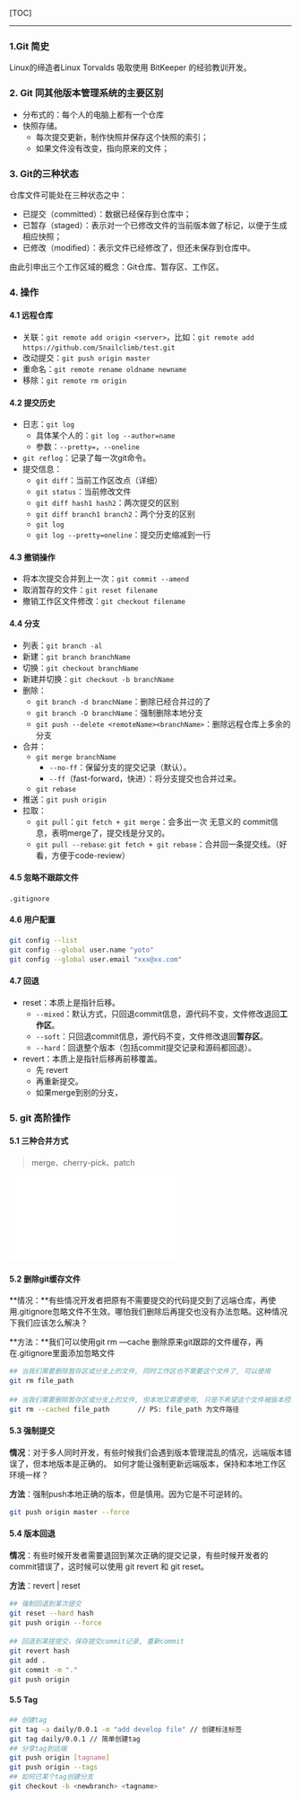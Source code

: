 [TOC]

---



### 1.Git 简史

Linux的缔造者Linux Torvalds 吸取使用 BitKeeper 的经验教训开发。



### 2. Git 同其他版本管理系统的主要区别

* 分布式的：每个人的电脑上都有一个仓库
* 快照存储。
    * 每次提交更新，制作快照并保存这个快照的索引；
    * 如果文件没有改变，指向原来的文件；

### 3. Git的三种状态

仓库文件可能处在三种状态之中：

* 已提交（committed）：数据已经保存到仓库中；
* 已暂存（staged）：表示对一个已修改文件的当前版本做了标记，以便于生成相应快照；
* 已修改（modified）：表示文件已经修改了，但还未保存到仓库中。

由此引申出三个工作区域的概念：Git仓库、暂存区、工作区。



### 4. 操作

#### 4.1 远程仓库

* 关联：`git remote add origin <server>`，比如：`git remote add https://github.com/Snailclimb/test.git`
* 改动提交：`git push origin master`
* 重命名：`git remote rename oldname newname`
* 移除：`git remote rm origin`

#### 4.2 提交历史

* 日志：`git log`
    * 具体某个人的：`git log --author=name`
    * 参数：`--pretty=`，`--oneline`
* `git reflog`：记录了每一次git命令。
* 提交信息：
    * `git diff`：当前工作区改点（详细）
    * `git status`：当前修改文件
    * `git diff hash1 hash2`：两次提交的区别
    * `git diff branch1 branch2`：两个分支的区别
    * `git log`
    * `git log --pretty=oneline`：提交历史缩减到一行

#### 4.3 撤销操作

* 将本次提交合并到上一次：`git commit --amend`
* 取消暂存的文件：`git reset filename`
* 撤销工作区文件修改：`git checkout filename`

#### 4.4 分支

* 列表：`git branch -al`
* 新建：`git branch branchName`
* 切换：`git checkout branchName`
* 新建并切换：`git checkout -b branchName`
* 删除：
    * `git branch -d branchName`：删除已经合并过的了
    * `git branch -D branchName`：强制删除本地分支
    * `git push --delete <remoteName><branchName>`：删除远程仓库上多余的分支
* 合并：
    * `git merge branchName`
        * `--no-ff`：保留分支的提交记录（默认）。
        * `--ff`（fast-forward，快进）：将分支提交也合并过来。
    * `git rebase`
* 推送：`git push origin`
* 拉取：
    * `git pull`：`git fetch + git merge`：会多出一次 无意义的 commit信息，表明merge了，提交线是分叉的。
    * `git pull --rebase`: `git fetch + git rebase`：合并回一条提交线。（好看，方便于code-review）

#### 4.5 忽略不跟踪文件

`.gitignore`



#### 4.6 用户配置

````bash
git config --list
git config --global user.name "yoto"
git config --global user.email "xxx@xx.com"
````



#### 4.7 回退

* reset：本质上是指针后移。
    * `--mixed`：默认方式，只回退commit信息，源代码不变，文件修改退回**工作区**。
    * `--soft`：只回退commit信息，源代码不变，文件修改退回**暂存区**。
    * `--hard`：回退整个版本（包括commit提交记录和源码都回退）。
* revert：本质上是指针后移再前移覆盖。
    * 先 revert
    * 再重新提交。
    * 如果merge到别的分支，

### 5. git 高阶操作

#### 5.1 三种合并方式

> merge、cherry-pick、patch

![image-20201026160445959](../images/git.md)



#### 5.2 删除git缓存文件

**情况：**有些情况开发者把原有不需要提交的代码提交到了远端仓库，再使用.gitignore忽略文件不生效。哪怕我们删除后再提交也没有办法忽略。这种情况下我们应该怎么解决？

**方法：**我们可以使用git rm —cache 删除原来git跟踪的文件缓存，再在.gitignore里面添加忽略文件

```bash
## 当我们需要删除暂存区或分支上的文件, 同时工作区也不需要这个文件了, 可以使用
git rm file_path 

## 当我们需要删除暂存区或分支上的文件, 但本地又需要使用, 只是不希望这个文件被版本控制, 可以使用
git rm --cached file_path       // PS: file_path 为文件路径
```



#### 5.3 强制提交

**情况**：对于多人同时开发，有些时候我们会遇到版本管理混乱的情况，远端版本错误了，但本地版本是正确的。 如何才能让强制更新远端版本，保持和本地工作区环境一样？

**方法**：强制push本地正确的版本，但是慎用。因为它是不可逆转的。

```bash
git push origin master --force
```



#### 5.4 版本回退

**情况**：有些时候开发者需要退回到某次正确的提交记录，有些时候开发者的commit错误了，这时候可以使用 git revert 和 git reset。

**方法**：revert | reset



```bash
## 强制回退到某次提交
git reset --hard hash
git push origin --force

## 回退到某提提交，保存提交commit记录, 重新commit
git revert hash
git add .
git commit -m "."
git push origin
```

#### 5.5 Tag

```bash
## 创建tag
git tag -a daily/0.0.1 -m "add develop file" // 创建标注标签
git tag daily/0.0.1 // 简单创建tag
## 分享tag到远端
git push origin [tagname]
git push origin --tags 
## 如何已某个tag创建分支
git checkout -b <newbranch> <tagname>
```

